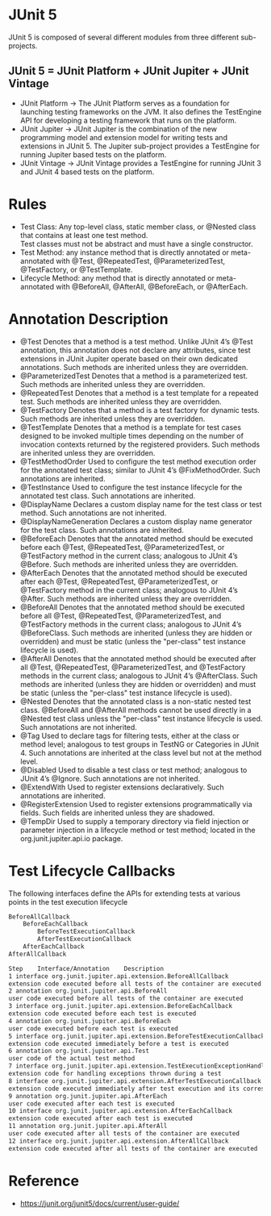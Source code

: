 # JUnit 5

JUnit 5 is composed of several different modules from three different sub-projects.
## JUnit 5 = JUnit Platform + JUnit Jupiter + JUnit Vintage
* JUnit Platform -> The JUnit Platform serves as a foundation for launching testing frameworks on the JVM. It also defines the TestEngine API for developing a testing framework that runs on the platform.
* JUnit Jupiter -> JUnit Jupiter is the combination of the new programming model and extension model for writing tests and extensions in JUnit 5. The Jupiter sub-project provides a TestEngine for running Jupiter based tests on the platform.
* JUnit Vintage -> JUnit Vintage provides a TestEngine for running JUnit 3 and JUnit 4 based tests on the platform.


# Rules
* Test Class: Any top-level class, static member class, or @Nested class that contains at least one test method.<br>
Test classes must not be abstract and must have a single constructor.
* Test Method: any instance method that is directly annotated or meta-annotated with @Test, @RepeatedTest, @ParameterizedTest, @TestFactory, or @TestTemplate.
* Lifecycle Method: any method that is directly annotated or meta-annotated with @BeforeAll, @AfterAll, @BeforeEach, or @AfterEach.



# Annotation Description
* @Test Denotes that a method is a test method. Unlike JUnit 4’s @Test annotation, this annotation does not declare any attributes, since test extensions in JUnit Jupiter operate based on their own dedicated annotations. Such methods are inherited unless they are overridden.
* @ParameterizedTest Denotes that a method is a parameterized test. Such methods are inherited unless they are overridden.
* @RepeatedTest Denotes that a method is a test template for a repeated test. Such methods are inherited unless they are overridden.
* @TestFactory Denotes that a method is a test factory for dynamic tests. Such methods are inherited unless they are overridden.
* @TestTemplate Denotes that a method is a template for test cases designed to be invoked multiple times depending on the number of invocation contexts returned by the registered providers. Such methods are inherited unless they are overridden.
* @TestMethodOrder Used to configure the test method execution order for the annotated test class; similar to JUnit 4’s @FixMethodOrder. Such annotations are inherited.
* @TestInstance Used to configure the test instance lifecycle for the annotated test class. Such annotations are inherited.
* @DisplayName Declares a custom display name for the test class or test method. Such annotations are not inherited.
* @DisplayNameGeneration Declares a custom display name generator for the test class. Such annotations are inherited.
* @BeforeEach Denotes that the annotated method should be executed before each @Test, @RepeatedTest, @ParameterizedTest, or @TestFactory method in the current class; analogous to JUnit 4’s @Before. Such methods are inherited unless they are overridden.
* @AfterEach Denotes that the annotated method should be executed after each @Test, @RepeatedTest, @ParameterizedTest, or @TestFactory method in the current class; analogous to JUnit 4’s @After. Such methods are inherited unless they are overridden.
* @BeforeAll Denotes that the annotated method should be executed before all @Test, @RepeatedTest, @ParameterizedTest, and @TestFactory methods in the current class; analogous to JUnit 4’s @BeforeClass. Such methods are inherited (unless they are hidden or overridden) and must be static (unless the "per-class" test instance lifecycle is used).
* @AfterAll Denotes that the annotated method should be executed after all @Test, @RepeatedTest, @ParameterizedTest, and @TestFactory methods in the current class; analogous to JUnit 4’s @AfterClass. Such methods are inherited (unless they are hidden or overridden) and must be static (unless the "per-class" test instance lifecycle is used).
* @Nested Denotes that the annotated class is a non-static nested test class. @BeforeAll and @AfterAll methods cannot be used directly in a @Nested test class unless the "per-class" test instance lifecycle is used. Such annotations are not inherited.
* @Tag Used to declare tags for filtering tests, either at the class or method level; analogous to test groups in TestNG or Categories in JUnit 4. Such annotations are inherited at the class level but not at the method level.
* @Disabled Used to disable a test class or test method; analogous to JUnit 4’s @Ignore. Such annotations are not inherited.
* @ExtendWith Used to register extensions declaratively. Such annotations are inherited.
* @RegisterExtension Used to register extensions programmatically via fields. Such fields are inherited unless they are shadowed.
* @TempDir Used to supply a temporary directory via field injection or parameter injection in a lifecycle method or test method; located in the org.junit.jupiter.api.io package.


# Test Lifecycle Callbacks
The following interfaces define the APIs for extending tests at various points in the test execution lifecycle
```js
BeforeAllCallback
	BeforeEachCallback
		BeforeTestExecutionCallback
		AfterTestExecutionCallback
	AfterEachCallback
AfterAllCallback
```

```html
Step	Interface/Annotation	Description
1 interface org.junit.jupiter.api.extension.BeforeAllCallback
extension code executed before all tests of the container are executed
2 annotation org.junit.jupiter.api.BeforeAll
user code executed before all tests of the container are executed
3 interface org.junit.jupiter.api.extension.BeforeEachCallback
extension code executed before each test is executed
4 annotation org.junit.jupiter.api.BeforeEach
user code executed before each test is executed
5 interface org.junit.jupiter.api.extension.BeforeTestExecutionCallback
extension code executed immediately before a test is executed
6 annotation org.junit.jupiter.api.Test
user code of the actual test method
7 interface org.junit.jupiter.api.extension.TestExecutionExceptionHandler
extension code for handling exceptions thrown during a test
8 interface org.junit.jupiter.api.extension.AfterTestExecutionCallback
extension code executed immediately after test execution and its corresponding exception handlers
9 annotation org.junit.jupiter.api.AfterEach
user code executed after each test is executed
10 interface org.junit.jupiter.api.extension.AfterEachCallback
extension code executed after each test is executed
11 annotation org.junit.jupiter.api.AfterAll
user code executed after all tests of the container are executed
12 interface org.junit.jupiter.api.extension.AfterAllCallback
extension code executed after all tests of the container are executed
```


# Reference
* https://junit.org/junit5/docs/current/user-guide/
